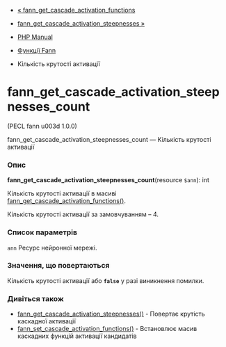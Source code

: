 - [« fann_get_cascade_activation_functions](function.fann-get-cascade-activation-functions.md)
- [fann_get_cascade_activation_steepnesses »](function.fann-get-cascade-activation-steepnesses.md)

- [PHP Manual](index.md)
- [Функції Fann](ref.fann.md)
- Кількість крутості активації

# fann_get_cascade_activation_steepnesses_count

(PECL fann u003d 1.0.0)

fann_get_cascade_activation_steepnesses_count — Кількість крутості
активації

### Опис

**fann_get_cascade_activation_steepnesses_count**(resource `$ann`): int

Кількість крутості активації в масиві
[fann_get_cascade_activation_functions()](function.fann-get-cascade-activation-functions.md).

Кількість крутості активації за замовчуванням – 4.

### Список параметрів

`ann`
Ресурс нейронної мережі.

### Значення, що повертаються

Кількість крутості активації або **`false`** у разі виникнення
помилки.

### Дивіться також

- [fann_get_cascade_activation_steepnesses()](function.fann-get-cascade-activation-steepnesses.md) -
Повертає крутість каскадної активації
- [fann_set_cascade_activation_functions()](function.fann-set-cascade-activation-functions.md) -
Встановлює масив каскадних функцій активації кандидатів
